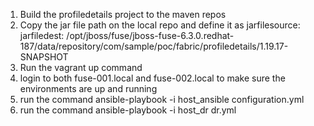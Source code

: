1. Build the profiledetails project to the maven repos
2. Copy the jar file path on the local repo and define it as 
jarfilesource: <path of the profiledetails jar here>
jarfiledest: /opt/jboss/fuse/jboss-fuse-6.3.0.redhat-187/data/repository/com/sample/poc/fabric/profiledetails/1.19.17-SNAPSHOT
3. Run the vagrant up command 
4. login to both fuse-001.local and fuse-002.local to make sure the environments are up and running
5. run the command ansible-playbook -i host_ansible configuration.yml
6. run the command ansible-playbook -i host_dr dr.yml

